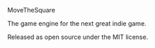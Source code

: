 MoveTheSquare

The game engine for the next great indie game.

Released as open source under the MIT license.
